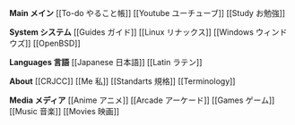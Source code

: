 __Main メイン__
[[To-do やること帳]]
[[Youtube ユーチューブ]]
[[Study お勉強]]

__System システム__
[[Guides ガイド]]
[[Linux リナックス]]
[[Windows ウィンドウズ]]
[[OpenBSD]]


__Languages 言語__
[[Japanese 日本語]]
[[Latin ラテン]]

__About__
[[CRJCC]]
[[Me 私]]
[[Standarts 規格]]
[[Terminology]]

__Media メディア__
[[Anime アニメ]]
[[Arcade アーケード]]
[[Games ゲーム]]
[[Music 音楽]]
[[Movies 映画]]